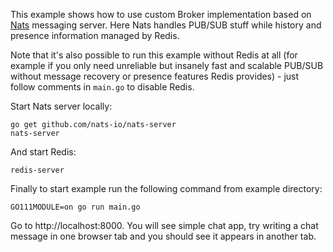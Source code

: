 This example shows how to use custom Broker implementation based on [Nats](https://nats.io/) messaging server. Here Nats handles PUB/SUB stuff while history and presence information managed by Redis.

Note that it's also possible to run this example without Redis at all (for example if you only need unreliable but insanely fast and scalable PUB/SUB without message recovery or presence features Redis provides) - just follow comments in `main.go` to disable Redis. 

Start Nats server locally:

```
go get github.com/nats-io/nats-server
nats-server
```

And start Redis:

```
redis-server
```

Finally to start example run the following command from example directory:

```
GO111MODULE=on go run main.go
```

Go to http://localhost:8000. You will see simple chat app, try writing a chat message in one browser tab and you should see it appears in another tab.
